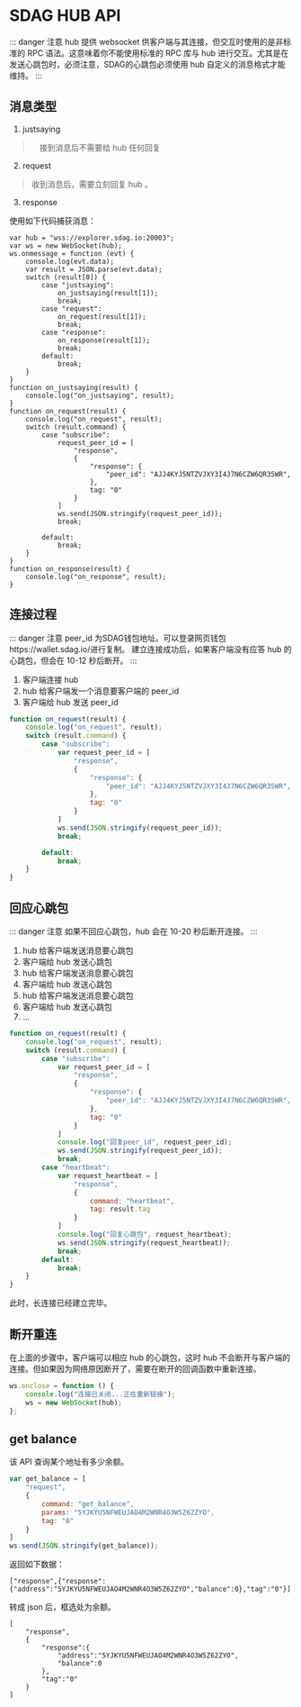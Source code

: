 # SDAG HUB API

::: danger 注意
hub 提供 websocket 供客户端与其连接，但交互时使用的是非标准的 RPC 语法。这意味着你不能使用标准的 RPC 库与 hub 进行交互。尤其是在发送心跳包时，必须注意，SDAG的心跳包必须使用 hub 自定义的消息格式才能维持。
:::

## 消息类型

1. justsaying

>　接到消息后不需要给 hub 任何回复

2. request

> 收到消息后，需要立刻回复 hub 。

3. response

使用如下代码捕获消息：

```js{5}
var hub = "wss://explorer.sdag.io:20003";
var ws = new WebSocket(hub);
ws.onmessage = function (evt) {
    console.log(evt.data);
    var result = JSON.parse(evt.data);
    switch (result[0]) {
        case "justsaying":
            on_justsaying(result[1]);
            break;
        case "request":
            on_request(result[1]);
            break;
        case "response":
            on_response(result[1]);
            break;
        default:
            break;
    }
}
function on_justsaying(result) {
    console.log("on_justsaying", result);
}
function on_request(result) {
    console.log("on_request", result);
    switch (result.command) {
        case "subscribe":
            request_peer_id = [
                "response",
                {
                    "response": {
                        "peer_id": "AJJ4KYJ5NTZVJXY3I4J7N6CZW6QR35WR",
                    },
                    tag: "0"
                }
            ]
            ws.send(JSON.stringify(request_peer_id));
            break;

        default:
            break;
    }
}
function on_response(result) {
    console.log("on_response", result);
}
```

## 连接过程

::: danger 注意
peer_id 为SDAG钱包地址。可以登录网页钱包https://wallet.sdag.io/进行复制。
建立连接成功后，如果客户端没有应答 hub 的心跳包，但会在 10-12 秒后断开。
:::

1. 客户端连接 hub
2. hub 给客户端发一个消息要客户端的 peer_id
3. 客户端给 hub 发送 peer_id

```js
function on_request(result) {
    console.log("on_request", result);
    switch (result.command) {
        case "subscribe":
            var request_peer_id = [
                "response",
                {
                    "response": {
                        "peer_id": "AJJ4KYJ5NTZVJXY3I4J7N6CZW6QR35WR",
                    },
                    tag: "0"
                }
            ]
            ws.send(JSON.stringify(request_peer_id));
            break;

        default:
            break;
    }
}
```

## 回应心跳包

::: danger 注意
如果不回应心跳包，hub 会在 10-20 秒后断开连接。
:::

1. hub 给客户端发送消息要心跳包
2. 客户端给 hub 发送心跳包
3. hub 给客户端发送消息要心跳包
4. 客户端给 hub 发送心跳包
5. hub 给客户端发送消息要心跳包
6. 客户端给 hub 发送心跳包
7. ...

```js
function on_request(result) {
    console.log("on_request", result);
    switch (result.command) {
        case "subscribe":
            var request_peer_id = [
                "response",
                {
                    "response": {
                        "peer_id": "AJJ4KYJ5NTZVJXY3I4J7N6CZW6QR35WR",
                    },
                    tag: "0"
                }
            ]
            console.log("回复peer_id", request_peer_id);
            ws.send(JSON.stringify(request_peer_id));
            break;
        case "heartbeat":
            var request_heartbeat = [
                "response",
                {
                    command: "heartbeat",
                    tag: result.tag
                }
            ]
            console.log("回复心跳包", request_heartbeat);
            ws.send(JSON.stringify(request_heartbeat));
            break;
        default:
            break;
    }
}
```
此时，长连接已经建立完毕。

## 断开重连

在上面的步骤中，客户端可以相应 hub 的心跳包，这时 hub 不会断开与客户端的连接。但如果因为网络原因断开了，需要在断开的回调函数中重新连接。

```js
ws.onclose = function () {
    console.log("连接已关闭...正在重新链接");
    ws = new WebSocket(hub);
};
```

## get balance

该 API 查询某个地址有多少余额。

```js
var get_balance = [
    "request",
    {
        command: "get_balance",
        params: "5YJKYU5NFWEUJAO4M2WNR4O3W5Z62ZYO",
        tag: "0"
    }
]
ws.send(JSON.stringify(get_balance));
```

返回如下数据：

```shell
["response",{"response":{"address":"5YJKYU5NFWEUJAO4M2WNR4O3W5Z62ZYO","balance":0},"tag":"0"}]
```

转成 json 后，框选处为余额。

```json{6}
[
    "response",
    {
        "response":{
            "address":"5YJKYU5NFWEUJAO4M2WNR4O3W5Z62ZYO",
            "balance":0
        },
        "tag":"0"
    }
]
```